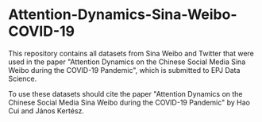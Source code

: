 # Attention-Dynamics-Sina-Weibo-COVID-19
This repository contains all datasets from Sina Weibo and Twitter that were used in the paper "Attention Dynamics on the Chinese Social Media Sina Weibo during the COVID-19 Pandemic", which is submitted to EPJ Data Science. 

To use these datasets should cite the paper "Attention Dynamics on the Chinese Social Media Sina Weibo during the COVID-19 Pandemic" by Hao Cui and János Kertész.

